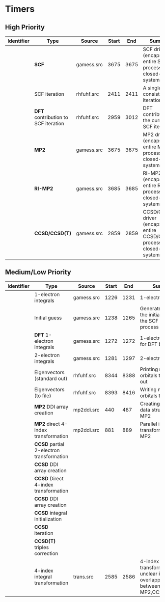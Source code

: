 # Timers

## High Priority

|Identifier|Type|Source|Start|End|Summary|Priority|
|---|---|---|---|---|---|---|
||**SCF**|gamess.src|3675|3675|SCF driver (encapsulates entire SCF process for closed-shell systems)|**High**|
||SCF iteration|rhfuhf.src|2411|2411|A single self-consistent field iteration|**High**|
||**DFT** contribution to SCF iteration|rhfuhf.src|2959|3012|DFT contribution to the current SCF iteration|**High**|
||**MP2**|gamess.src|3675|3675|MP2 driver (encapsulates entire MP2 process for closed-shell systems)|**High**|
||**RI-MP2**|gamess.src|3685|3685|RI-MP2 driver (encapsulates entire RI-MP2 process for closed-shell systems)|**High**|
||**CCSD/CCSD(T)**|gamess.src|2859|2859|CCSD/CCSD(T) driver (encapsulates entire CCSD/CCSD(T) process for closed-shell systems)|**High**|

## Medium/Low Priority

|Identifier|Type|Source|Start|End|Summary|Priority|
|---|---|---|---|---|---|---|
||1-electron integrals|gamess.src|1226|1231|1-electron integrals|Medium|
||Initial guess	|gamess.src|1238|1265|Generate or read in the initial guess for the SCF iterative process|Medium|
||**DFT** 1-electron integrals|gamess.src|1272|1272|1-electron integrals for DFT based runs|Medium|
||2-electron integrals|gamess.src|1281|1297|2-electron integrals|Medium|
||Eigenvectors (standard out)|rhfuhf.src|8344|8388|Printing molecular orbitals to standard out|Low|
||Eigenvectors (to file)|rhfuhf.src|8393|8416|Writing molecular orbitals to file|Low|
||**MP2** DDI array creation|mp2ddi.src|440|487|Creating distributed data structures for MP2|Medium|
||**MP2** direct 4-index transformation|mp2ddi.src|881|889|Parallel integral transformation for MP2|Medium|
||**CCSD** partial 2-electron transformation|||||Medium|
||**CCSD** DDI array creation|||||Medium|
||**CCSD** Direct 4-index transformation|||||Medium|
||**CCSD** DDI array creation|||||Medium|
||**CCSD** integral initialization|||||Medium|
||**CCSD** iteration|||||Medium|
||**CCSD(T)** triples correction|||||Medium|
||4-index integral transformation|trans.src|2585|2586|4-index integral transformation - unclear if this is an overlapping call between MP2,RI-MP2,CCSD,CCSD(T)|Medium|